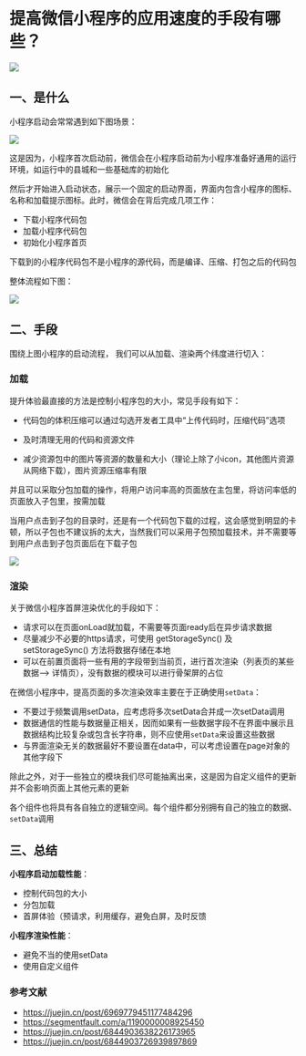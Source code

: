 # 提高微信小程序的应用速度的手段有哪些？

 ![](https://static.vue-js.com/f606d530-3278-11ec-a752-75723a64e8f5.png)



## 一、是什么

小程序启动会常常遇到如下图场景：

 ![](https://static.vue-js.com/03941230-3279-11ec-8e64-91fdec0f05a1.png)

这是因为，小程序首次启动前，微信会在小程序启动前为小程序准备好通用的运行环境，如运行中的县城和一些基础库的初始化

然后才开始进入启动状态，展示一个固定的启动界面，界面内包含小程序的图标、名称和加载提示图标。此时，微信会在背后完成几项工作：

- 下载小程序代码包
- 加载小程序代码包
- 初始化小程序首页

下载到的小程序代码包不是小程序的源代码，而是编译、压缩、打包之后的代码包

整体流程如下图：

 ![](https://static.vue-js.com/11c0ea90-3279-11ec-a752-75723a64e8f5.png)





## 二、手段

围绕上图小程序的启动流程， 我们可以从加载、渲染两个纬度进行切入：



### 加载

提升体验最直接的方法是控制小程序包的大小，常见手段有如下：

- 代码包的体积压缩可以通过勾选开发者工具中“上传代码时，压缩代码”选项

- 及时清理无用的代码和资源文件
- 减少资源包中的图片等资源的数量和大小（理论上除了小icon，其他图片资源从网络下载），图片资源压缩率有限

并且可以采取分包加载的操作，将用户访问率高的页面放在主包里，将访问率低的页面放入子包里，按需加载

当用户点击到子包的目录时，还是有一个代码包下载的过程，这会感觉到明显的卡顿，所以子包也不建议拆的太大，当然我们可以采用子包预加载技术，并不需要等到用户点击到子包页面后在下载子包

 ![](https://static.vue-js.com/2034de10-3279-11ec-8e64-91fdec0f05a1.png)



### 渲染

关于微信小程序首屏渲染优化的手段如下：

- 请求可以在页面onLoad就加载，不需要等页面ready后在异步请求数据
- 尽量减少不必要的https请求，可使用 getStorageSync() 及 setStorageSync() 方法将数据存储在本地
- 可以在前置页面将一些有用的字段带到当前页，进行首次渲染（列表页的某些数据--> 详情页），没有数据的模块可以进行骨架屏的占位



在微信小程序中，提高页面的多次渲染效率主要在于正确使用`setData`：

- 不要过于频繁调用setData，应考虑将多次setData合并成一次setData调用
- 数据通信的性能与数据量正相关，因而如果有一些数据字段不在界面中展示且数据结构比较复杂或包含长字符串，则不应使用`setData`来设置这些数据
- 与界面渲染无关的数据最好不要设置在data中，可以考虑设置在page对象的其他字段下



除此之外，对于一些独立的模块我们尽可能抽离出来，这是因为自定义组件的更新并不会影响页面上其他元素的更新

各个组件也将具有各自独立的逻辑空间。每个组件都分别拥有自己的独立的数据、`setData`调用









## 三、总结

**小程序启动加载性能**：

- 控制代码包的大小
- 分包加载
- 首屏体验（预请求，利用缓存，避免白屏，及时反馈

**小程序渲染性能**：

- 避免不当的使用setData
- 使用自定义组件



### 参考文献

- https://juejin.cn/post/6969779451177484296
- https://segmentfault.com/a/1190000008925450
- https://juejin.cn/post/6844903638226173965
- https://juejin.cn/post/6844903726939897869